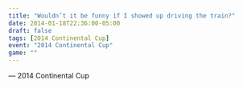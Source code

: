 ```yaml
---
title: "Wouldn’t it be funny if I showed up driving the train?"
date: 2014-01-18T22:36:00-05:00
draft: false
tags: [2014 Continental Cup]
event: "2014 Continental Cup"
game: ""
---
```

— 2014 Continental Cup
<!--more--> 